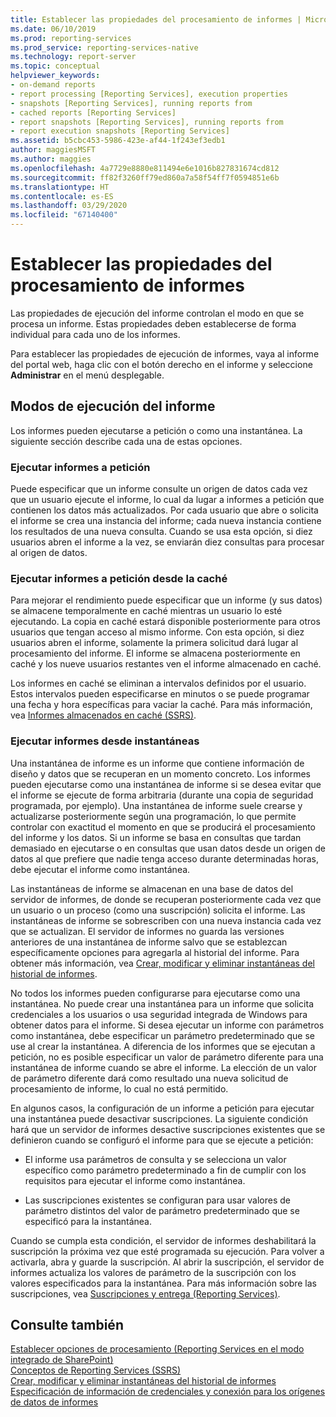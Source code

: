 ```yaml
---
title: Establecer las propiedades del procesamiento de informes | Microsoft Docs
ms.date: 06/10/2019
ms.prod: reporting-services
ms.prod_service: reporting-services-native
ms.technology: report-server
ms.topic: conceptual
helpviewer_keywords:
- on-demand reports
- report processing [Reporting Services], execution properties
- snapshots [Reporting Services], running reports from
- cached reports [Reporting Services]
- report snapshots [Reporting Services], running reports from
- report execution snapshots [Reporting Services]
ms.assetid: b5cbc453-5986-423e-af44-1f243ef3edb1
author: maggiesMSFT
ms.author: maggies
ms.openlocfilehash: 4a7729e8880e811494e6e1016b827831674cd812
ms.sourcegitcommit: ff82f3260ff79ed860a7a58f54ff7f0594851e6b
ms.translationtype: HT
ms.contentlocale: es-ES
ms.lasthandoff: 03/29/2020
ms.locfileid: "67140400"
---
```

# <a name="set-report-processing-properties"></a>Establecer las propiedades del procesamiento de informes
  Las propiedades de ejecución del informe controlan el modo en que se procesa un informe. Estas propiedades deben establecerse de forma individual para cada uno de los informes.  
  
 Para establecer las propiedades de ejecución de informes, vaya al informe del portal web, haga clic con el botón derecho en el informe y seleccione **Administrar** en el menú desplegable.
  
## <a name="report-execution-modes"></a>Modos de ejecución del informe  
 Los informes pueden ejecutarse a petición o como una instantánea. La siguiente sección describe cada una de estas opciones.  
  
### <a name="running-reports-on-demand"></a>Ejecutar informes a petición 
 Puede especificar que un informe consulte un origen de datos cada vez que un usuario ejecute el informe, lo cual da lugar a informes a petición que contienen los datos más actualizados. Por cada usuario que abre o solicita el informe se crea una instancia del informe; cada nueva instancia contiene los resultados de una nueva consulta. Cuando se usa esta opción, si diez usuarios abren el informe a la vez, se enviarán diez consultas para procesar al origen de datos.  
  
### <a name="running-reports-on-demand-from-cache"></a>Ejecutar informes a petición desde la caché 
 Para mejorar el rendimiento puede especificar que un informe (y sus datos) se almacene temporalmente en caché mientras un usuario lo esté ejecutando. La copia en caché estará disponible posteriormente para otros usuarios que tengan acceso al mismo informe. Con esta opción, si diez usuarios abren el informe, solamente la primera solicitud dará lugar al procesamiento del informe. El informe se almacena posteriormente en caché y los nueve usuarios restantes ven el informe almacenado en caché.  
  
 Los informes en caché se eliminan a intervalos definidos por el usuario. Estos intervalos pueden especificarse en minutos o se puede programar una fecha y hora específicas para vaciar la caché. Para más información, vea [Informes almacenados en caché &#40;SSRS&#41;](../../reporting-services/report-server/caching-reports-ssrs.md).  
  
### <a name="running-reports-from-snapshots"></a>Ejecutar informes desde instantáneas  
 Una instantánea de informe es un informe que contiene información de diseño y datos que se recuperan en un momento concreto. Los informes pueden ejecutarse como una instantánea de informe si se desea evitar que el informe se ejecute de forma arbitraria (durante una copia de seguridad programada, por ejemplo). Una instantánea de informe suele crearse y actualizarse posteriormente según una programación, lo que permite controlar con exactitud el momento en que se producirá el procesamiento del informe y los datos. Si un informe se basa en consultas que tardan demasiado en ejecutarse o en consultas que usan datos desde un origen de datos al que prefiere que nadie tenga acceso durante determinadas horas, debe ejecutar el informe como instantánea.  
  
 Las instantáneas de informe se almacenan en una base de datos del servidor de informes, de donde se recuperan posteriormente cada vez que un usuario o un proceso (como una suscripción) solicita el informe. Las instantáneas de informe se sobrescriben con una nueva instancia cada vez que se actualizan. El servidor de informes no guarda las versiones anteriores de una instantánea de informe salvo que se establezcan específicamente opciones para agregarla al historial del informe. Para obtener más información, vea [Crear, modificar y eliminar instantáneas del historial de informes](../../reporting-services/report-server/create-modify-and-delete-snapshots-in-report-history.md).  
  
 No todos los informes pueden configurarse para ejecutarse como una instantánea. No puede crear una instantánea para un informe que solicita credenciales a los usuarios o usa seguridad integrada de Windows para obtener datos para el informe. Si desea ejecutar un informe con parámetros como instantánea, debe especificar un parámetro predeterminado que se use al crear la instantánea. A diferencia de los informes que se ejecutan a petición, no es posible especificar un valor de parámetro diferente para una instantánea de informe cuando se abre el informe. La elección de un valor de parámetro diferente dará como resultado una nueva solicitud de procesamiento de informe, lo cual no está permitido.  
  
 En algunos casos, la configuración de un informe a petición para ejecutar una instantánea puede desactivar suscripciones. La siguiente condición hará que un servidor de informes desactive suscripciones existentes que se definieron cuando se configuró el informe para que se ejecute a petición:  
  
-   El informe usa parámetros de consulta y se selecciona un valor específico como parámetro predeterminado a fin de cumplir con los requisitos para ejecutar el informe como instantánea.  
  
-   Las suscripciones existentes se configuran para usar valores de parámetro distintos del valor de parámetro predeterminado que se especificó para la instantánea.  
  
 Cuando se cumpla esta condición, el servidor de informes deshabilitará la suscripción la próxima vez que esté programada su ejecución. Para volver a activarla, abra y guarde la suscripción. Al abrir la suscripción, el servidor de informes actualiza los valores de parámetro de la suscripción con los valores especificados para la instantánea. Para más información sobre las suscripciones, vea [Suscripciones y entrega &#40;Reporting Services&#41;](../../reporting-services/subscriptions/subscriptions-and-delivery-reporting-services.md).  
  
## <a name="see-also"></a>Consulte también  
 [Establecer opciones de procesamiento &#40;Reporting Services en el modo integrado de SharePoint&#41;](../../reporting-services/report-server-sharepoint/set-processing-options-reporting-services-in-sharepoint-integrated-mode.md)   
 [Conceptos de Reporting Services &#40;SSRS&#41;](../../reporting-services/reporting-services-concepts-ssrs.md)   
 [Crear, modificar y eliminar instantáneas del historial de informes](create-modify-and-delete-snapshots-in-report-history.md)   
 [Especificación de información de credenciales y conexión para los orígenes de datos de informes](../../reporting-services/report-data/specify-credential-and-connection-information-for-report-data-sources.md)  
  